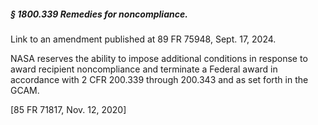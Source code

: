 ##### § 1800.339 Remedies for noncompliance. #####

Link to an amendment published at 89 FR 75948, Sept. 17, 2024.

NASA reserves the ability to impose additional conditions in response to award recipient noncompliance and terminate a Federal award in accordance with 2 CFR 200.339 through 200.343 and as set forth in the GCAM.

[85 FR 71817, Nov. 12, 2020]